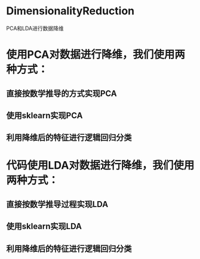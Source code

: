# DimensionalityReduction
PCA和LDA进行数据降维
# 使用PCA对数据进行降维，我们使用两种方式：
## 直接按数学推导的方式实现PCA
## 使用sklearn实现PCA
## 利用降维后的特征进行逻辑回归分类
# 代码使用LDA对数据进行降维，我们使用两种方式：
## 直接按数学推导过程实现LDA
## 使用sklearn实现LDA
## 利用降维后的特征进行逻辑回归分类

